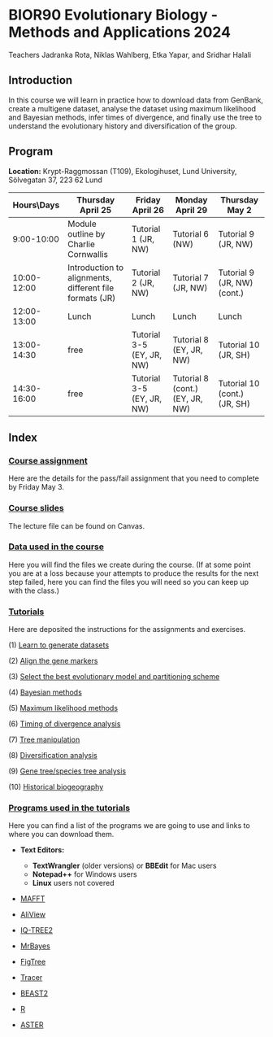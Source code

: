 
# **BIOR90 Evolutionary Biology - Methods and Applications 2024**

Teachers Jadranka Rota, Niklas Wahlberg, Etka Yapar, and Sridhar Halali

## **Introduction**

In this course we will learn in practice how to download data from GenBank, create a multigene dataset, analyse the dataset using maximum likelihood and Bayesian methods, infer times of divergence, and finally use the tree to understand the evolutionary history and diversification of the group.

## **Program**

**Location:** Krypt-Raggmossan (T109), Ekologihuset, Lund University, Sölvegatan 37, 223 62 Lund

<!--
| Hours\Days | April 25 | April 26 | April 29 | May 2 |
| --- | ---- | ---- | ---- | ---- |
| 9:00-10:30 | Module outline, relevant databases (BOLD, GenBank, Darwin Tree of Life (NW, JR) | Tutorials 3-5 (JR, EY, NW) | Tutorial 6 (JR, EY) | Tutorial 8 (SH) |
| 10:30-12:00 | Introduction to alignments, different file formats (NW) | Tutorial 3-5 (cont.) (JR, EY, NW) | Tutorial 6 (JR, EY, NW) | Tutorial 8 (SH) |
| 12:00-13:00 | Lunch | Lunch | Lunch | Lunch |
| 13:00-14:30 | Tutorial 1 | Tutorials 3-5 (cont.) (JR, EY, NW) |  free | Tutorial 9 (JR, EY) |
| 14:30-16:00 | Tutorial 2 | Tutorials 3-5 (cont.) (JR, EY, NW) | free | Tutorial 9 (JR, EY) |
-->

<!-- | 10:30-12:00 | Introduction to alignments, different file formats (NW) | Tutorial 3-5 (cont.) (JR, EY, NW) | Tutorial 7 (JR, EY, NW) | Tutorial 8 (SH, EY)(cont.) (SH) | -->

| Hours\Days | Thursday April 25 | Friday April 26 | Monday April 29 | Thursday May 2 |
| --- | ---- | ---- | ---- | ---- |
| 9:00-10:00 | Module outline by Charlie Cornwallis | Tutorial 1 (JR, NW) | Tutorial 6 (NW) | Tutorial 9 (JR, NW) |
| 10:00-12:00 | Introduction to alignments, different file formats (JR) | Tutorial 2 (JR, NW) | Tutorial 7 (JR, NW) | Tutorial 9 (JR, NW) (cont.) |
| 12:00-13:00 | Lunch | Lunch | Lunch | Lunch |
| 13:00-14:30 | free | Tutorial 3-5 (EY, JR, NW) | Tutorial 8 (EY, JR, NW) | Tutorial 10 (JR, SH) |
| 14:30-16:00 | free | Tutorial 3-5 (EY, JR, NW) | Tutorial 8 (cont.) (EY, JR, NW) | Tutorial 10 (cont.) (JR, SH) |

<!--  -->




## **Index**

### [Course assignment](./Assignment/)

Here are the details for the pass/fail assignment that you need to complete by Friday May 3.

### [Course slides](./Lectures/)

The lecture file can be found on Canvas.


### [Data used in the course](./Data/)

Here you will find the files we create during the course. (If at some point you are at a loss because your attempts to produce the results for the next step failed, here you can find the files you will need so you can keep up with the class.)


### [Tutorials](./Tutorials/)

Here are deposited the instructions for the assignments and exercises.


 (1) [Learn to generate datasets](./Tutorials/1.DatasetManipulation/)
	
 (2) [Align the gene markers](./Tutorials/2.Alignments/)
 
 (3) [Select the best evolutionary model and partitioning scheme](./Tutorials/3.ModelSelection/)
 
 (4) [Bayesian methods](./Tutorials/4.BayesianInference/)
 
 (5) [Maximum likelihood methods](./Tutorials/5.MaximumLikelihood/)
 
 (6) [Timing of divergence analysis](./Tutorials/6.TimingDivergence/)
 
 (7) [Tree manipulation](./Tutorials/7.TreeManipulation/)
 
 (8) [Diversification analysis](./Tutorials/8.Diversification/)
 
 (9) [Gene tree/species tree analysis](./Tutorials/11.ASTRAL/)
 
 (10) [Historical biogeography](./Tutorials/10.Biogeography/)



### [Programs used in the tutorials](./Software/)

Here you can find a list of the programs we are going to use and links to where you can download them.
 
 * **Text Editors:**
   	- **TextWrangler** (older versions) or **BBEdit** for Mac users
   	- **Notepad++** for Windows users
   	- **Linux** users not covered

 * [MAFFT](https://mafft.cbrc.jp/alignment/software/)

 * [AliView](http://www.ormbunkar.se/aliview/downloads/)

 * [IQ-TREE2](http://www.iqtree.org/)
 
 * [MrBayes](http://nbisweden.github.io/MrBayes/)
	
 * [FigTree](http://tree.bio.ed.ac.uk/software/figtree/)

 * [Tracer](https://github.com/beast-dev/tracer/releases/tag/v1.7.1)
 
 * [BEAST2](http://www.beast2.org/)
 
 * [R](https://www.r-project.org/)
 
 * [ASTER](https://github.com/chaoszhang/ASTER/tree/master)

